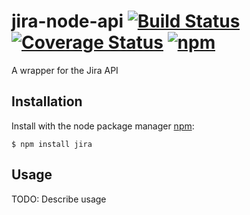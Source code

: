 # jira-node-api [![Build Status](https://travis-ci.org/andypattenden/node-jira-api.svg?branch=master)](https://travis-ci.org/andypattenden/node-jira-api) [![Coverage Status](https://coveralls.io/repos/github/andypattenden/node-jira-api/badge.svg?branch=master)](https://coveralls.io/github/andypattenden/node-jira-api?branch=master) [![npm](https://img.shields.io/npm/v/jira-node-api.svg)]()

A wrapper for the Jira API

## Installation

Install with the node package manager [npm](http://npmjs.org):

	$ npm install jira


## Usage

TODO: Describe usage
